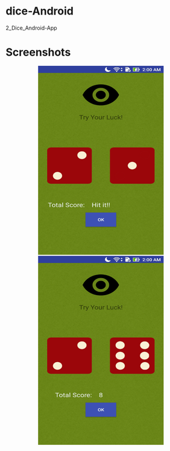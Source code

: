 # dice-Android
2_Dice_Android-App
# Screenshots
<div align="center">
    <img src="/images/img1.jpg" width="333px" height="500px" </img>
  <br/>
    <img src="/images/img2.jpg" width="333px" height="500px" </img>
</div>
